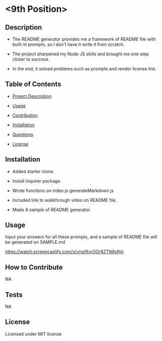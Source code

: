 # <9th Position>

## Description

- The README generator provides me a framework of README file with built-in prompts, so I don't have it write it from scratch.

- The project sharpened my Node JS skills and brought me one step closer to success.

- In the end, it solved problems such as prompts and render license link.

## Table of Contents

- [Project Description](#Description)

- [Usage](#Usage)

- [Contribution](#Contribution)

- [Installation](#Installation)

- [Questions](#Questions)

- [License](#License)

## Installation

- Added starter clone.

- Install inquirer package.

- Wrote functions on index.js generateMarkdown.js

- Included link to walkthrough video on README file.

- Made A sample of README generator.

## Usage 

Input your answers for all these prompts, and a sample of README file will be generated on SAMPLE.md

https://watch.screencastify.com/v/vrgzftvc5Or8ZTN8sfhh

## How to Contribute

NA

## Tests

NA

## License
  Licensed under MIT license



